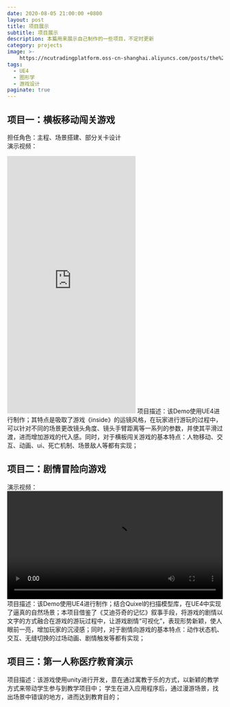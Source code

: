 ```yaml
---
date: 2020-08-05 21:00:00 +0800
layout: post
title: 项目展示
subtitle: 项目展示
description: 本篇用来展示自己制作的一些项目，不定时更新
category: projects
image: >-
    https://ncutradingplatform.oss-cn-shanghai.aliyuncs.com/posts/the%20last%20of%20us%202.png
tags:
  - UE4
  - 图形学
  - 游戏设计
paginate: true
---
```


## 项目一：横板移动闯关游戏
担任角色：主程、场景搭建、部分关卡设计 <br>
演示视频：
<iframe frameborder="0" src="https://v.qq.com/txp/iframe/player.html?vid=c3126qce6a3" allowFullScreen="true" height="600px"></iframe>
项目描述：该Demo使用UE4进行制作；其特点是吸取了游戏《inside》的运镜风格，在玩家进行游玩的过程中，可以针对不同的场景更改镜头角度、镜头手臂距离等一系列的参数，并使其平滑过渡，进而增加游戏的代入感。同时，对于横板闯关游戏的基本特点：人物移动、交互、动画、ui、死亡机制、场景敌人等都有实现；

## 项目二：剧情冒险向游戏
演示视频：
<video src="https://ncutradingplatform.oss-cn-shanghai.aliyuncs.com/video/gameDemo2.mp4" width="100%" controls="controls"></video>
项目描述：该Demo使用UE4进行制作；结合Quixel的扫描模型库，在UE4中实现了逼真的自然场景；本项目借鉴了《艾迪芬奇的记忆》叙事手段，将游戏的剧情以文字的方式融合在游戏的游玩过程中，让游戏剧情“可视化”，表现形势新颖，使人眼前一亮，增加玩家的沉浸感；同时，对于剧情向游戏的基本特点：动作状态机、交互、无缝切换的过场动画、剧情触发等都有实现；


## 项目三：第一人称医疗教育演示
项目描述：该游戏使用unity进行开发，意在通过寓教于乐的方式，以新颖的教学方式来带动学生参与到教学项目中；
学生在进入应用程序后，通过漫游场景，找出场景中错误的地方，进而达到教育目的；
